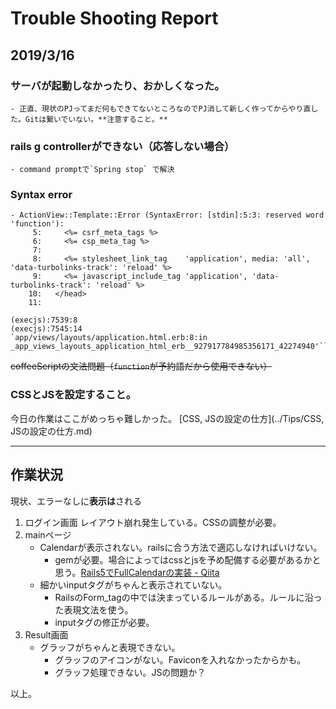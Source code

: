 # Trouble Shooting Report

## 2019/3/16

### サーバが起動しなかったり、おかしくなった。

	- 正直、現状のPJってまだ何もできてないところなのでPJ消して新しく作ってからやり直した。Gitは繋いでいない。**注意すること。**



### rails g controllerができない（応答しない場合）

	- command promptで`Spring stop` で解決



### Syntax error

```
- ActionView::Template::Error (SyntaxError: [stdin]:5:3: reserved word 'function'):
     5:     <%= csrf_meta_tags %>
     6:     <%= csp_meta_tag %>
     7: 
     8:     <%= stylesheet_link_tag    'application', media: 'all', 'data-turbolinks-track': 'reload' %>
     9:     <%= javascript_include_tag 'application', 'data-turbolinks-track': 'reload' %>
    10:   </head>
    11: 
  
(execjs):7539:8
(execjs):7545:14
`app/views/layouts/application.html.erb:8:in _app_views_layouts_application_html_erb__927917784985356171_42274940'``
```
 ~~coffeeScriptの文法問題（`function`が予約語だから使用できない）~~ 

### CSSとJSを設定すること。

今日の作業はここがめっちゃ難しかった。
[CSS, JSの設定の仕方](../Tips/CSS, JSの設定の仕方.md)

- - - -

## 作業状況
現状、エラーなしに**表示は**される
1. ログイン画面
レイアウト崩れ発生している。CSSの調整が必要。
2. mainページ
	- Calendarが表示されない。railsに合う方法で適応しなければいけない。
		- gemが必要。場合によってはcssとjsを予め配備する必要があるかと思う。[Rails5でFullCalendarの実装 - Qiita](https://qiita.com/mediocreRail/items/49ae4b951926c0b20db3)
	- 細かいinputタグがちゃんと表示されていない。
		- RailsのForm_tagの中では決まっているルールがある。ルールに沿った表現文法を使う。
		- inputタグの修正が必要。
3. Result画面
	- グラッフがちゃんと表現できない。
		- グラッフのアイコンがない。Faviconを入れなかったからかも。
		- グラッフ処理できない。JSの問題か？

以上。

